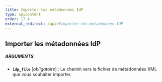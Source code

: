 ```yaml
---
title: Importer les métadonnées IdP
type: apicontent
order: 17.4
external_redirect: /api/#importer-les-metadonnees-IdP
---
```


## Importer les métadonnées IdP

##### ARGUMENTS
* **`idp_file`** [*obligatoire*] :
     Le chemin vers le fichier de métadonnées XML que vous souhaiter importer.

